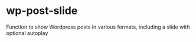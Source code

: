 wp-post-slide
=============

Function to show Wordpress posts in various formats, including a slide with optional autoplay